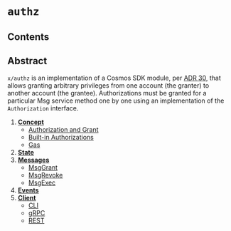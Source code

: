 <!--
order: 0
title: Authz Overview
parent:
  title: "authz"
-->

# `authz`

## Contents

## Abstract

`x/authz` is an implementation of a Cosmos SDK module, per [ADR 30](https://github.com/opzlabs/cosmos-sdk-v0.46.13-terra.3/blob/main/docs/architecture/adr-030-authz-module.md), that allows
granting arbitrary privileges from one account (the granter) to another account (the grantee). Authorizations must be granted for a particular Msg service method one by one using an implementation of the `Authorization` interface.

1. **[Concept](01_concepts.md)**
    * [Authorization and Grant](01_concepts.md#Authorization-and-Grant)
    * [Built-in Authorizations](01_concepts.md#Built-in-Authorizations)
    * [Gas](01_concepts.md#gas)
2. **[State](02_state.md)**
3. **[Messages](03_messages.md)**
    * [MsgGrant](03_messages.md#MsgGrant)
    * [MsgRevoke](03_messages.md#MsgRevoke)
    * [MsgExec](03_messages.md#MsgExec)
4. **[Events](04_events.md)**
5. **[Client](05_client.md)**
    * [CLI](05_client.md#cli)
    * [gRPC](05_client.md#grpc)
    * [REST](05_client.md#rest)
